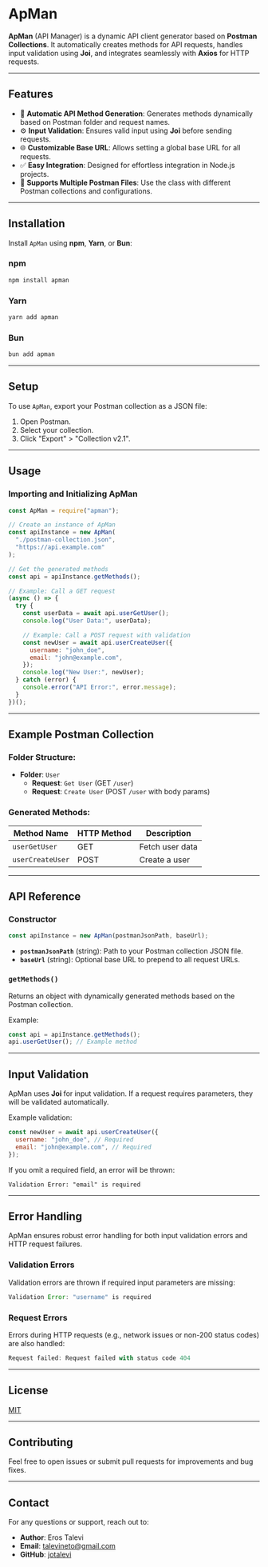 # ApMan

**ApMan** (API Manager) is a dynamic API client generator based on **Postman Collections**. It automatically creates methods for API requests, handles input validation using **Joi**, and integrates seamlessly with **Axios** for HTTP requests.

---

## Features

- 🚀 **Automatic API Method Generation**: Generates methods dynamically based on Postman folder and request names.
- ⚙️ **Input Validation**: Ensures valid input using **Joi** before sending requests.
- 🌐 **Customizable Base URL**: Allows setting a global base URL for all requests.
- ✅ **Easy Integration**: Designed for effortless integration in Node.js projects.
- 🔄 **Supports Multiple Postman Files**: Use the class with different Postman collections and configurations.

---

## Installation

Install `ApMan` using **npm**, **Yarn**, or **Bun**:

### npm

```bash
npm install apman
```

### Yarn

```bash
yarn add apman
```

### Bun

```bash
bun add apman
```

---

## Setup

To use `ApMan`, export your Postman collection as a JSON file:

1. Open Postman.
2. Select your collection.
3. Click "Export" > "Collection v2.1".

---

## Usage

### Importing and Initializing ApMan

```javascript
const ApMan = require("apman");

// Create an instance of ApMan
const apiInstance = new ApMan(
  "./postman-collection.json",
  "https://api.example.com"
);

// Get the generated methods
const api = apiInstance.getMethods();

// Example: Call a GET request
(async () => {
  try {
    const userData = await api.userGetUser();
    console.log("User Data:", userData);

    // Example: Call a POST request with validation
    const newUser = await api.userCreateUser({
      username: "john_doe",
      email: "john@example.com",
    });
    console.log("New User:", newUser);
  } catch (error) {
    console.error("API Error:", error.message);
  }
})();
```

---

## Example Postman Collection

### Folder Structure:

- **Folder**: `User`
  - **Request**: `Get User` (GET `/user`)
  - **Request**: `Create User` (POST `/user` with body params)

### Generated Methods:

| Method Name      | HTTP Method | Description     |
| ---------------- | ----------- | --------------- |
| `userGetUser`    | GET         | Fetch user data |
| `userCreateUser` | POST        | Create a user   |

---

## API Reference

### Constructor

```javascript
const apiInstance = new ApMan(postmanJsonPath, baseUrl);
```

- **`postmanJsonPath`** (string): Path to your Postman collection JSON file.
- **`baseUrl`** (string): Optional base URL to prepend to all request URLs.

### `getMethods()`

Returns an object with dynamically generated methods based on the Postman collection.

Example:

```javascript
const api = apiInstance.getMethods();
api.userGetUser(); // Example method
```

---

## Input Validation

ApMan uses **Joi** for input validation. If a request requires parameters, they will be validated automatically.

Example validation:

```javascript
const newUser = await api.userCreateUser({
  username: "john_doe", // Required
  email: "john@example.com", // Required
});
```

If you omit a required field, an error will be thrown:

```
Validation Error: "email" is required
```

---

## Error Handling

ApMan ensures robust error handling for both input validation errors and HTTP request failures.

### Validation Errors

Validation errors are thrown if required input parameters are missing:

```javascript
Validation Error: "username" is required
```

### Request Errors

Errors during HTTP requests (e.g., network issues or non-200 status codes) are also handled:

```javascript
Request failed: Request failed with status code 404
```

---

## License

[MIT](LICENSE)

---

## Contributing

Feel free to open issues or submit pull requests for improvements and bug fixes.

---

## Contact

For any questions or support, reach out to:

- **Author**: Eros Talevi
- **Email**: talevineto@gmail.com
- **GitHub**: [jotalevi](https://github.com/jotalevi)
